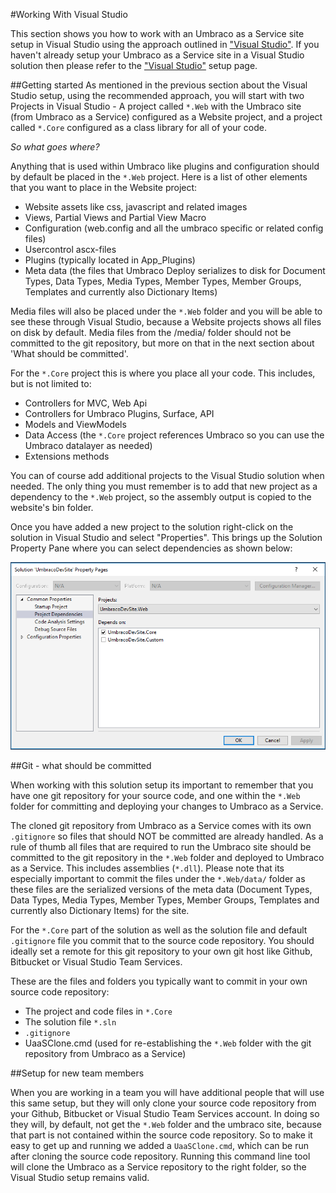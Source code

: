 #Working With Visual Studio

This section shows you how to work with an Umbraco as a Service site setup in Visual Studio using the approach outlined in ["Visual Studio"](../Visual-Studio/). If you haven't already setup your Umbraco as a Service site in a Visual Studio solution then please refer to the ["Visual Studio"](../Visual-Studio/) setup page.

##Getting started
As mentioned in the previous section about the Visual Studio setup, using the recommended approach, you will start with two Projects in Visual Studio - A project called `*.Web` with the Umbraco site (from Umbraco as a Service) configured as a Website project, and a project called `*.Core` configured as a class library for all of your code.

_So what goes where?_

Anything that is used within Umbraco like plugins and configuration should by default be placed in the `*.Web` project. Here is a list of other elements that you want to place in the Website project:

* Website assets like css, javascript and related images
* Views, Partial Views and Partial View Macro
* Configuration (web.config and all the umbraco specific or related config files)
* Usercontrol ascx-files
* Plugins (typically located in App_Plugins)
* Meta data (the files that Umbraco Deploy serializes to disk for Document Types, Data Types, Media Types, Member Types, Member Groups, Templates and currently also Dictionary Items)

Media files will also be placed under the `*.Web` folder and you will be able to see these through Visual Studio, because a Website projects shows all files on disk by default. Media files from the /media/ folder should not be committed to the git repository, but more on that in the next section about 'What should be committed'.

For the `*.Core` project this is where you place all your code. This includes, but is not limited to:

* Controllers for MVC, Web Api
* Controllers for Umbraco Plugins, Surface, API
* Models and ViewModels
* Data Access (the `*.Core` project references Umbraco so you can use the Umbraco datalayer as needed)
* Extensions methods

You can of course add additional projects to the Visual Studio solution when needed. The only thing you must remember is to add that new project as a dependency to the `*.Web` project, so the assembly output is copied to the website's bin folder.

Once you have added a new project to the solution right-click on the solution in Visual Studio and select "Properties". This brings up the Solution Property Pane where you can select dependencies as shown below:

![](images/solution-dependencies.png)  

##Git - what should be committed

When working with this solution setup its important to remember that you have one git repository for your source code, and one within the `*.Web` folder for committing and deploying your changes to Umbraco as a Service.

The cloned git repository from Umbraco as a Service comes with its own `.gitignore` so files that should NOT be committed are already handled. As a rule of thumb all files that are required to run the Umbraco site should be committed to the git repository in the `*.Web` folder and deployed to Umbraco as a Service. This includes assemblies (`*.dll`). Please note that its especially important to commit the files under the `*.Web/data/` folder as these files are the serialized versions of the meta data (Document Types, Data Types, Media Types, Member Types, Member Groups, Templates and currently also Dictionary Items) for the site.

For the `*.Core` part of the solution as well as the solution file and default `.gitignore` file you commit that to the source code repository. You should ideally set a remote for this git repository to your own git host like Github, Bitbucket or Visual Studio Team Services.

These are the files and folders you typically want to commit in your own source code repository:

* The project and code files in `*.Core`
* The solution file `*.sln`
* `.gitignore`
* UaaSClone.cmd (used for re-establishing the `*.Web` folder with the git repository from Umbraco as a Service)

##Setup for new team members

When you are working in a team you will have additional people that will use this same setup, but they will only clone your source code repository from your Github, Bitbucket or Visual Studio Team Services account.
In doing so they will, by default, not get the `*.Web` folder and the umbraco site, because that part is not contained within the source code repository. So to make it easy to get up and running we added a `UaaSClone.cmd`, which can be run after cloning the source code repository.
Running this command line tool will clone the Umbraco as a Service repository to the right folder, so the Visual Studio setup remains valid. 
